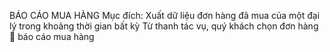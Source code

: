 BÁO CÁO MUA HÀNG
Mục đích: Xuất dữ liệu đơn hàng đã mua của một đại lý trong khoảng thời gian bất kỳ
Từ thanh tác vụ, quý khách chọn đơn hàng  báo cáo mua hàng

